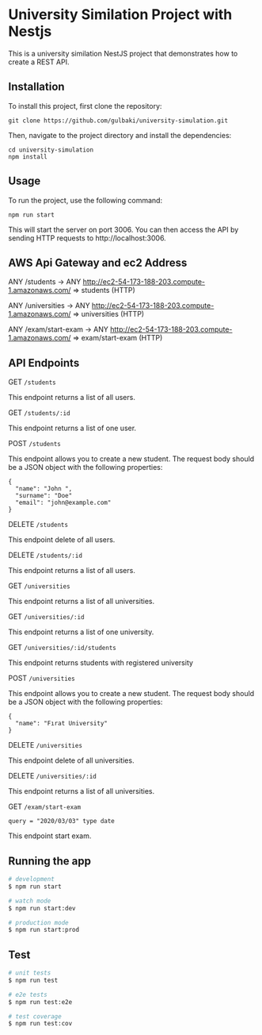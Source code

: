 
# University Similation Project with Nestjs

This is a university similation NestJS project that demonstrates how to create a REST API.

## Installation

To install this project, first clone the repository:

```
git clone https://github.com/gulbaki/university-simulation.git
```

Then, navigate to the project directory and install the dependencies:

```
cd university-simulation
npm install
```

## Usage

To run the project, use the following command:


```
npm run start
```
This will start the server on port 3006. You can then access the API by sending HTTP requests to http://localhost:3006.
## AWS Api Gateway and ec2  Address

ANY /students → ANY http://ec2-54-173-188-203.compute-1.amazonaws.com/ => students (HTTP)


ANY /universities → ANY http://ec2-54-173-188-203.compute-1.amazonaws.com/ => universities (HTTP)

ANY /exam/start-exam → ANY http://ec2-54-173-188-203.compute-1.amazonaws.com/ => exam/start-exam (HTTP)


## API Endpoints
GET `/students`

This endpoint returns a list of all users.

GET `/students/:id` 

This endpoint returns a list of one user.

POST `/students` 

This endpoint allows you to create a new student. The request body should be a JSON object with the following properties:

````
{
  "name": "John ",
  "surname": "Doe"
  "email": "john@example.com"
}
````

DELETE `/students` 

This endpoint delete  of all users.

DELETE `/students/:id` 

This endpoint returns a list of all users.


GET `/universities`

This endpoint returns a list of all universities.

GET `/universities/:id` 

This endpoint returns a list of one university.

GET `/universities/:id/students` 

This endpoint returns students with registered university

POST `/universities` 

This endpoint allows you to create a new student. The request body should be a JSON object with the following properties:

````
{
  "name": "Fırat University"
}
````

DELETE `/universities` 

This endpoint delete  of all universities.

DELETE `/universities/:id` 

This endpoint returns a list of all universities.

GET `/exam/start-exam` 

````
query = "2020/03/03" type date
````
This endpoint start exam.


## Running the app

```bash
# development
$ npm run start

# watch mode
$ npm run start:dev

# production mode
$ npm run start:prod
```

## Test

```bash
# unit tests
$ npm run test

# e2e tests
$ npm run test:e2e

# test coverage
$ npm run test:cov
```

